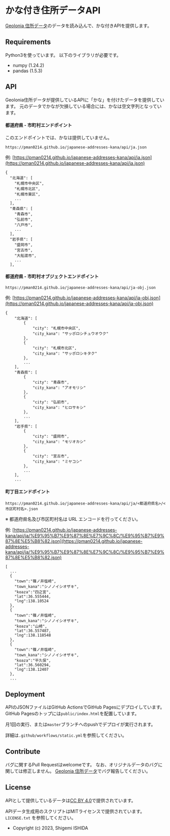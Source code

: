 # かな付き住所データAPI

[Geolonia 住所データ](https://github.com/geolonia/japanese-addresses/)のデータを読み込んで、かな付きAPIを提供します。

## Requirements

Python3を使っています。
以下のライブラリが必要です。

- numpy (1.24.2)
- pandas (1.5.3)

## API

Geolonia住所データが提供しているAPIに「かな」を付けたデータを提供しています。
元のデータでかなが欠損している場合には、かなは空文字列となっています。

#### 都道府県 - 市町村エンドポイント

このエンドポイントでは、かなは提供していません。

```
https://pman0214.github.io/japanese-addresses-kana/api/ja.json
```

例: [https://pman0214.github.io/japanese-addresses-kana/api/ja.json](https://pman0214.github.io/japanese-addresses-kana/api/ja.json)

```
{
  "北海道": [
    "札幌市中央区",
    "札幌市北区",
    "札幌市東区",
    ...
  ],
  "青森県": [
    "青森市",
    "弘前市",
    "八戸市",
    ...
  ],
  "岩手県": [
    "盛岡市",
    "宮古市",
    "大船渡市",
    ...
  ],
```

#### 都道府県 - 市町村オブジェクトエンドポイント

```
https://pman0214.github.io/japanese-addresses-kana/api/ja-obj.json
```

例: [https://pman0214.github.io/japanese-addresses-kana/api/ja-obj.json](https://pman0214.github.io/japanese-addresses-kana/api/ja-obj.json)

```
{
    "北海道": [
        {
            "city": "札幌市中央区",
            "city_kana": "サッポロシチュウオウク"
        },
        {
            "city": "札幌市北区",
            "city_kana": "サッポロシキタク"
        },
        ...
    ],
    "青森県": [
        {
            "city": "青森市",
            "city_kana": "アオモリシ"
        },
        {
            "city": "弘前市",
            "city_kana": "ヒロサキシ"
        },
        ...
    ],
    "岩手県": [
        {
            "city": "盛岡市",
            "city_kana": "モリオカシ"
        },
        {
            "city": "宮古市",
            "city_kana": "ミヤコシ"
        },
        ...
    ],
    ...
```

#### 町丁目エンドポイント

```
https://pman0214.github.io/japanese-addresses-kana/api/ja/<都道府県名>/<市区町村名>.json
```

※ 都道府県名及び市区町村名は URL エンコードを行ってください。

例: [https://pman0214.github.io/japanese-addresses-kana/api/ja/%E9%95%B7%E9%87%8E%E7%9C%8C/%E9%95%B7%E9%87%8E%E5%B8%82.json](https://pman0214.github.io/japanese-addresses-kana/api/ja/%E9%95%B7%E9%87%8E%E7%9C%8C/%E9%95%B7%E9%87%8E%E5%B8%82.json)

```
[
  ...
  {
    "town":"篠ノ井塩崎",
    "town_kana":"シノノイシオザキ",
    "koaza":"四之宮",
    "lat":36.555444,
    "lng":138.10524
  },
  {
    "town":"篠ノ井塩崎",
    "town_kana":"シノノイシオザキ",
    "koaza":"山崎",
    "lat":36.557487,
    "lng":138.118548
  },
  {
    "town":"篠ノ井塩崎",
    "town_kana":"シノノイシオザキ",
    "koaza":"平久保",
    "lat":36.560294,
    "lng":138.12407
  },
  ...
```

## Deployment

APIのJSONファイルはGitHub ActionsでGitHub Pagesにデプロイしています。
GitHub Pagesのトップには`public/index.html`を配置しています。

月1回の実行、または`master`ブランチへのpushでデプロイが実行されます。

詳細は`.github/workflows/static.yml`を参照してください。

## Contribute

バグに関するPull Requestはwelcomeです。
なお、オリジナルデータのバグに関しては修正しません。
[Geolonia 住所データ](https://github.com/geolonia/japanese-addresses/)でバグ報告してください。

## License

APIとして提供しているデータは[CC BY 4.0](https://creativecommons.org/licenses/by/4.0/deed.ja)で提供されています。

APIデータ生成用のスクリプトはMITライセンスで提供されています。
`LICENSE.txt` を参照してください。

* Copyright (c) 2023, Shigemi ISHIDA
